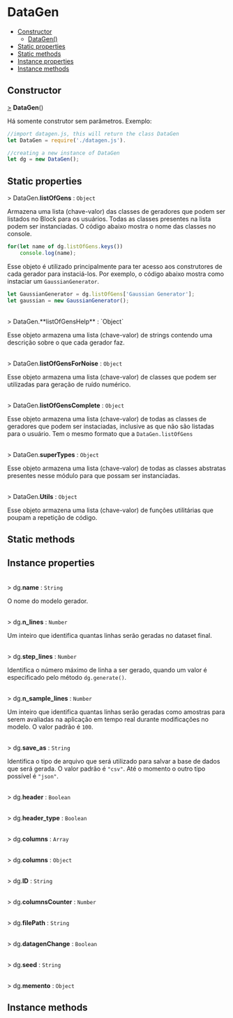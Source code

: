 
# DataGen

- [Constructor](#constructor)
  - [DataGen()](#datagen-cons)
- [Static properties](#static-properties)
- [Static methods](#static-methods)
- [Instance properties](#instance-properties)
- [Instance methods](#instance-methods)

## Constructor

<a href="#DataGen-cons" name="DataGen-cons">></a> **DataGen**()

Há somente construtor sem parâmetros. Exemplo:

```javascript
//import datagen.js, this will return the class DataGen
let DataGen = require('./datagen.js').

//creating a new instance of DataGen
let dg = new DataGen();
```

## Static properties

<a id='DataGen.listOfGens' name='DataGen.listOfGens'>></a> DataGen.**listOfGens** : `Object`

Armazena uma lista (chave-valor) das classes de geradores que podem ser listados no Block para os usuários. Todas as classes presentes na lista podem ser instanciadas. O código abaixo mostra o nome das classes no console.

```javascript
for(let name of dg.listOfGens.keys())
    console.log(name);
```

Esse objeto é utilizado principalmente para ter acesso aos construtores de cada gerador para instaciá-los. Por exemplo, o código abaixo mostra como instaciar um `GaussianGenerator`.

```javascript
let GaussianGenerator = dg.listOfGens['Gaussian Generator'];
let gaussian = new GaussianGenerator();
```

<br>
<a id='DataGen.listOfGensHelp' name='DataGen.listOfGensHelp'>></a> DataGen.**listOfGensHelp** : `Object`

Esse objeto armazena uma lista (chave-valor) de strings contendo uma descrição sobre o que cada gerador faz.

<br><a id='DataGen.listOfGensForNoise' name='DataGen.listOfGensForNoise'>></a> DataGen.**listOfGensForNoise** : `Object`

Esse objeto armazena uma lista (chave-valor) de classes que podem ser utilizadas para geração de ruído numérico.

<br><a id='DataGen.listOfGensComplete' name='DataGen.listOfGensComplete'>></a> DataGen.**listOfGensComplete** : `Object`

Esse objeto armazena uma lista (chave-valor) de todas as classes de geradores que podem ser instaciadas, inclusive as que não são listadas para o usuário. Tem o mesmo formato que a `DataGen.listOfGens`

<br><a id='DataGen.superTypes' name='DataGen.superTypes'>></a> DataGen.**superTypes** : `Object`

Esse objeto armazena uma lista (chave-valor) de todas as classes abstratas presentes nesse módulo para que possam ser instanciadas.

<br><a id='DataGen.listOfGens' name='DataGen.listOfGens'>></a> DataGen.**Utils** : `Object`

Esse objeto armazena uma lista (chave-valor) de funções utilitárias que poupam a repetição de código.

## Static methods

## Instance properties

<br><a id='dg.name' name='dg.name'>></a> dg.**name** : `String`

O nome do modelo gerador.

<br><a id='dg.n_lines' name='dg.n_lines'>></a> dg.**n_lines** : `Number`

Um inteiro que identifica quantas linhas serão geradas no dataset final.

<br><a id='dg.step_lines' name='dg.step_lines'>></a> dg.**step_lines** : `Number`

Identifica o número máximo de linha a ser gerado, quando um valor é especificado pelo método `dg.generate()`.

<br><a id='dg.n_sample_lines' name='dg.n_sample_lines'>></a> dg.**n_sample_lines** : `Number`

Um inteiro que identifica quantas linhas serão geradas como amostras para serem avaliadas na aplicação em tempo real durante modificações no modelo. O valor padrão é `100`.

<br><a id='dg.save_as' name='dg.save_as'>></a> dg.**save_as** : `String`

Identifica o tipo de arquivo que será utilizado para salvar a base de dados que será gerada. O valor padrão é `"csv"`. Até o momento o outro tipo possível é `"json"`.

<br><a id='dg.header' name='dg.header'>></a> dg.**header** : `Boolean`

<br><a id='dg.header_type' name='dg.header_type'>></a> dg.**header_type** : `Boolean`

<br><a id='dg.columns' name='dg.columns'>></a> dg.**columns** : `Array`

<br><a id='dg.iterator' name='dg.iterator'>></a> dg.**columns** : `Object`

<br><a id='dg.ID' name='dg.ID'>></a> dg.**ID** : `String`

<br><a id='dg.columnsCounter' name='dg.columnsCounter'>></a> dg.**columnsCounter** : `Number`

<br><a id='dg.filePath' name='dg.filePath'>></a> dg.**filePath** : `String`

<br><a id='dg.datagenChange' name='dg.datagenChange'>></a> dg.**datagenChange** : `Boolean`

<br><a id='dg.seed' name='dg.seed'>></a> dg.**seed** : `String`

<br><a id='dg.memento' name='dg.memento'>></a> dg.**memento** : `Object`

## Instance methods
